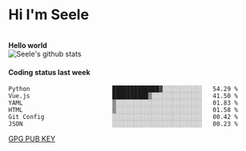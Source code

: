 <h1>Hi I'm Seele</h1>
<br>
<b> Hello world</b>
<br>
<img src="https://github-readme-stats-eight-jade.vercel.app/api?username=Seele0oO&show_icons=true&icon_color=0366d6&bg_color=ffffff&hide_title=true&hide=contribs&include_all_commits=true" alt="Seele's github stats"/>
<br>

<h4>Coding status last week </h4>

<!--START_SECTION:waka-->

```text
Python                       █████████████▓░░░░░░░░░░░   54.29 %
Vue.js                       ██████████▒░░░░░░░░░░░░░░   41.50 %
YAML                         ▒░░░░░░░░░░░░░░░░░░░░░░░░   01.83 %
HTML                         ▒░░░░░░░░░░░░░░░░░░░░░░░░   01.58 %
Git Config                   ░░░░░░░░░░░░░░░░░░░░░░░░░   00.42 %
JSON                         ░░░░░░░░░░░░░░░░░░░░░░░░░   00.23 %
```

<!--END_SECTION:waka-->



[GPG PUB KEY](https://keys.openpgp.org/vks/v1/by-fingerprint/3FCE91BF5B9666B55B67213C4C57B7824A5B6680)

